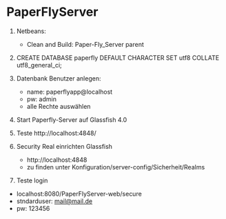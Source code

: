 PaperFlyServer
==============


1. Netbeans:
    - Clean and Build: Paper-Fly_Server parent 

2. CREATE DATABASE paperfly DEFAULT CHARACTER SET utf8 COLLATE utf8_general_ci;

3. Datenbank Benutzer anlegen:
    - name: paperflyapp@localhost
    - pw:   admin
    - alle Rechte auswählen

3. Start Paperfly-Server auf Glassfish 4.0

4. Teste http://localhost:4848/

5. Security Real einrichten Glassfish
    - http://localhost:4848
    - zu finden unter Konfiguration/server-config/Sicherheit/Realms

6. Teste login
  - localhost:8080/PaperFlyServer-web/secure
  - stndarduser: mail@mail.de
  - pw: 123456
